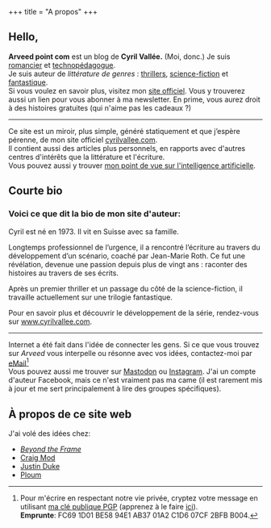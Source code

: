 +++
title = "A propos"
+++
## Hello,
**Arveed point com** est un blog de **Cyril Vallée.** (Moi, donc.)
Je suis <a href="https://www.cyrilvallee.com">romancier</a> et <a href="https://www.h-fr.ch/nos-formations/centre-de-formation-des-soins">technopédagogue</a>.<br>
      Je suis auteur de *littérature de genres*&nbsp;: <a href="https://www.cyrilvallee.com/totem-un-thriller/">thrillers</a>, <a href="https://www.cyrilvallee.com/le-reflet-des-etoiles/">science-fiction</a> et <a href="https://www.cyrilvallee.com/timeskippers/">fantastique</a>.  
Si vous voulez en savoir plus, visitez mon <a href="https://www.cyrilvallee.com/">site officiel</a>. Vous y trouverez aussi un lien pour vous abonner à ma newsletter. En prime, vous aurez droit à des histoires gratuites (qui n'aime pas les cadeaux ?)
<hr class="min">

Ce site est un miroir, plus simple, généré statiquement et que j’espère pérenne, de mon site officiel [cyrilvallee.com](https://www.cyrilvallee.com/).  
Il contient aussi des articles plus personnels, en rapports avec d'autres centres d'intérêts que la littérature et l'écriture.  
Vous pouvez aussi y trouver [mon point de vue sur l'intelligence artificielle](/ai/).

## Courte bio

### Voici ce que dit la bio de mon site d'auteur:

Cyril est né en 1973. Il vit en Suisse avec sa famille. 

Longtemps professionnel de l’urgence, il a rencontré l’écriture au travers du développement d’un scénario, coaché par Jean-Marie Roth. Ce fut une révélation, devenue une passion depuis plus de vingt ans : raconter des histoires au travers de ses écrits.

Après un premier thriller et un passage du côté de la science-fiction, il travaille actuellement sur une trilogie fantastique.

Pour en savoir plus et découvrir le développement de la série, rendez-vous sur www.cyrilvallee.com.
<hr>

Internet a été fait dans l'idée de connecter les gens. Si ce que vous trouvez sur _Arveed_ vous interpelle ou résonne avec vos idées, contactez-moi par [eMail](mailto:salut@cyrilvallee.com)[^1]  
Vous pouvez aussi me trouver sur [Mastodon](https://tooting.ch/@arveed) ou [Instagram](https://www.instagram.com/_cyrilvallee_). J'ai un compte d'auteur Facebook, mais ce n'est vraiment pas ma came (il est rarement mis à jour et me sert principalement à lire des groupes spécifiques).

## À propos de ce site web


J'ai volé des idées chez:
- [_Beyond the Frame_](https://schmud.de/)
- [Craig Mod](https://craigmod.com)
- [Justin Duke](https://arcana.computer)
- [Ploum](https://ploum.net)


[^1]: Pour m'écrire en respectant notre vie privée, cryptez votre message en utilisant [ma clé publique PGP](https://cyrilvallee.com/cyrilvallee.asc) (apprenez à le faire [ici](https://ssd.eff.org/fr/module-categories/guides-sur-les-outils)).  
**Emprunte**: FC69 1D01 BE58 94E1 AB37  01A2 C1D6 07CF 2BFB B004. 
